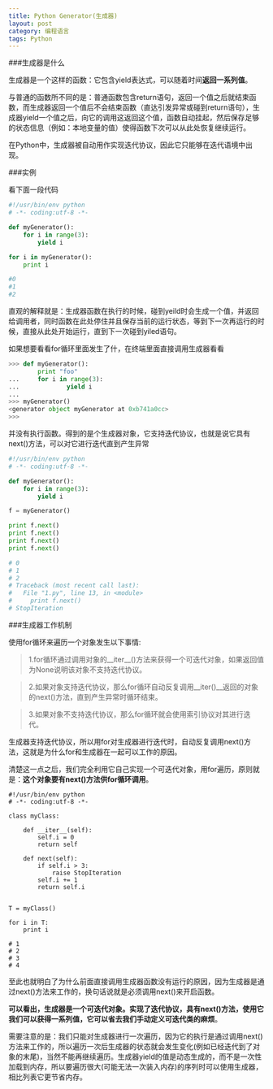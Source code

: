 ```yaml
---
title: Python Generator(生成器) 
layout: post
category: 编程语言
tags: Python
---
```


###生成器是什么



生成器是一个这样的函数：它包含yield表达式，可以随着时间**返回一系列值**。


与普通的函数所不同的是：普通函数包含return语句，返回一个值之后就结束函数，而生成器返回一个值后不会结束函数（直达引发异常或碰到return语句），生成器yield一个值之后，向它的调用这返回这个值，函数自动挂起，然后保存足够的状态信息（例如：本地变量的值）使得函数下次可以从此处恢复继续运行。


在Python中，生成器被自动用作实现迭代协议，因此它只能够在迭代语境中出现。



###实例



看下面一段代码

```python
#!/usr/bin/env python
# -*- coding:utf-8 -*-

def myGenerator():
    for i in range(3):
        yield i

for i in myGenerator():
    print i

#0
#1
#2
```

直观的解释就是：生成器函数在执行的时候，碰到yeild时会生成一个值，并返回给调用者，同时函数在此处停住并且保存当前的运行状态，等到下一次再运行的时候，直接从此处开始运行，直到下一次碰到yiled语句。



如果想要看看for循环里面发生了什，在终端里面直接调用生成器看看

```python
>>> def myGenerator():
        print "foo"
...     for i in range(3):
...             yield i
... 
>>> myGenerator()
<generator object myGenerator at 0xb741a0cc>
>>> 
```

并没有执行函数。得到的是个生成器对象，它支持迭代协议，也就是说它具有next()方法，可以对它进行迭代直到产生异常

```python
#!/usr/bin/env python
# -*- coding:utf-8 -*-

def myGenerator():
    for i in range(3):
        yield i

f = myGenerator()

print f.next()
print f.next()
print f.next()
print f.next()

# 0
# 1
# 2
# Traceback (most recent call last):
#   File "1.py", line 13, in <module>
#     print f.next()
# StopIteration
```


###生成器工作机制


使用for循环来遍历一个对象发生以下事情:

>1.for循环通过调用对象的\_\_iter\_\_()方法来获得一个可迭代对象，如果返回值为None说明该对象不支持迭代协议。

>2.如果对象支持迭代协议，那么for循环自动反复调用\_\_iter()\_\_返回的对象的next()方法，直到产生异常时循环结束。

>3.如果对象不支持迭代协议，那么for循环就会使用索引协议对其进行迭代。



生成器支持迭代协议，所以用for对生成器进行迭代时，自动反复调用next()方法，这就是为什么for和生成器在一起可以工作的原因。



清楚这一点之后，我们完全利用它自己实现一个可迭代对象，用for遍历，原则就是：**这个对象要有next()方法供for循环调用**。

```
#!/usr/bin/env python
# -*- coding:utf-8 -*-

class myClass:

    def __iter__(self):
        self.i = 0
        return self

    def next(self):
        if self.i > 3:
            raise StopIteration
        self.i += 1
        return self.i


T = myClass()

for i in T:
    print i

# 1
# 2
# 3
# 4
```



至此也就明白了为什么前面直接调用生成器函数没有运行的原因，因为生成器是通过next()方法来工作的，换句话说就是必须调用next()来开启函数。



**可以看出，生成器是一个可迭代对象。实现了迭代协议，具有next()方法，使用它我们可以获得一系列值，它可以省去我们手动定义可迭代类的麻烦**。



需要注意的是：我们只能对生成器进行一次遍历，因为它的执行是通过调用next()方法来工作的，所以遍历一次后生成器的状态就会发生变化(例如已经迭代到了对象的末尾)，当然不能再继续遍历。生成器yield的值是动态生成的，而不是一次性加载到内存，所以要遍历很大(可能无法一次装入内存)的序列时可以使用生成器，相比列表它更节省内存。
